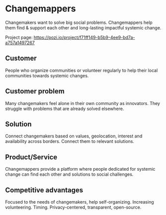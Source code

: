 # Changemappers
Changemakers want to solve big social problems. Changemappers help them find &amp; support each other and long-lasting impactful systemic change.

Project page: https://pozi.io/project/f71ff149-b5b9-4ee9-bd7a-a757a1497267

## Customer
People who organize communities or volunteer regularly to help their local communities towards systemic changes.

## Customer problem
Many changemakers feel alone in their own community as innovators. They struggle with problems that are already solved elsewhere.

## Solution
Connect changemakers based on values, geolocation, interest and availability across borders. Connect them to relevant solutions.

## Product/Service
Changemappers provide a platform where people dedicated for systemic change can find each other and solutions to social challenges.

## Competitive advantages
Focused to the needs of changemakers, help self-organizing. Increasing volunteering. Timing. Privacy-centered, transparent, open-source.

